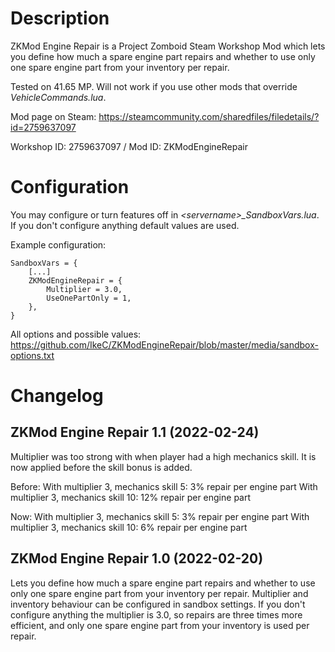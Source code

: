 # Description
ZKMod Engine Repair is a Project Zomboid Steam Workshop Mod which lets you define how much a spare engine part repairs and whether to use only one spare engine part from your inventory per repair.

Tested on 41.65 MP. Will not work if you use other mods that override *VehicleCommands.lua*.

Mod page on Steam: https://steamcommunity.com/sharedfiles/filedetails/?id=2759637097

Workshop ID: 2759637097 / Mod ID: ZKModEngineRepair

# Configuration
You may configure or turn features off in *\<servername\>_SandboxVars.lua*. If you don't configure anything default values are used.
  
Example configuration:
```
SandboxVars = {
    [...]
    ZKModEngineRepair = {
        Multiplier = 3.0,
        UseOnePartOnly = 1,
    },
}
```
All options and possible values: https://github.com/IkeC/ZKModEngineRepair/blob/master/media/sandbox-options.txt


# Changelog

## ZKMod Engine Repair 1.1 (2022-02-24)

Multiplier was too strong with when player had a high mechanics skill. It is now applied before the skill bonus is added.

Before: 
With multiplier 3, mechanics skill 5: 3% repair per engine part 
With multiplier 3, mechanics skill 10: 12% repair per engine part 

Now:
With multiplier 3, mechanics skill 5: 3% repair per engine part 
With multiplier 3, mechanics skill 10: 6% repair per engine part 

## ZKMod Engine Repair 1.0 (2022-02-20)

Lets you define how much a spare engine part repairs and whether to use only one spare engine part from your inventory per repair. Multiplier and inventory behaviour can be configured in sandbox settings. If you don't configure anything the multiplier is 3.0, so repairs are three times more efficient, and only one spare engine part from your inventory is used per repair.